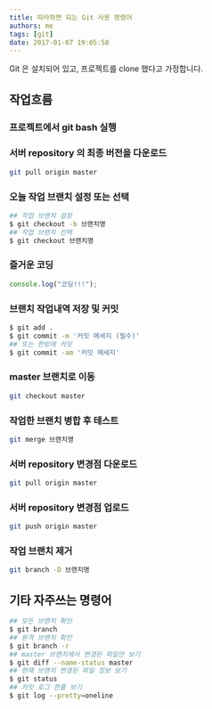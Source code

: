 ```yaml
---
title: 따라하면 되는 Git 사용 명령어
authors: me
tags: [git]
date: 2017-01-07 19:05:58
---
```


Git 은 설치되어 있고, 프로젝트를 clone 했다고 가정합니다.

## 작업흐름

### 프로젝트에서 git bash 실행

### 서버 repository 의 최종 버전을 다운로드

```bash
git pull origin master
```

### 오늘 작업 브랜치 설정 또는 선택

```bash
## 작업 브랜치 설정
$ git checkout -b 브랜치명
## 작업 브랜치 선택
$ git checkout 브랜치명
```

### 즐거운 코딩

```javascript
console.log("코딩!!!");
```

### 브랜치 작업내역 저장 및 커밋

```bash
$ git add .
$ git commit -m '커밋 메세지 (필수)'
## 또는 한방에 커밋
$ git commit -am '커밋 메세지'
```

### master 브랜치로 이동

```bash
git checkout master
```

### 작업한 브랜치 병합 후 테스트

```bash
git merge 브랜치명
```

### 서버 repository 변경점 다운로드

```bash
git pull origin master
```

### 서버 repository 변경점 업로드

```bash
git push origin master
```

### 작업 브랜치 제거

```bash
git branch -D 브랜치명
```

## 기타 자주쓰는 명령어

```bash
## 모든 브랜치 확인
$ git branch
## 원격 브랜치 확인
$ git branch -r
## master 브랜치에서 변경된 파일만 보기
$ git diff --name-status master
## 현재 브랜치 변경된 파일 정보 보기
$ git status
## 커밋 로그 한줄 보기
$ git log --pretty=oneline
```
